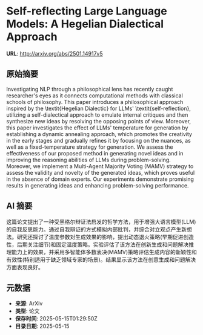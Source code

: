 # Self-reflecting Large Language Models: A Hegelian Dialectical Approach

**URL**: http://arxiv.org/abs/2501.14917v5

## 原始摘要

Investigating NLP through a philosophical lens has recently caught
researcher's eyes as it connects computational methods with classical schools
of philosophy. This paper introduces a philosophical approach inspired by the
\textit{Hegelian Dialectic} for LLMs' \textit{self-reflection}, utilizing a
self-dialectical approach to emulate internal critiques and then synthesize new
ideas by resolving the opposing points of view. Moreover, this paper
investigates the effect of LLMs' temperature for generation by establishing a
dynamic annealing approach, which promotes the creativity in the early stages
and gradually refines it by focusing on the nuances, as well as a
fixed-temperature strategy for generation. We assess the effectiveness of our
proposed method in generating novel ideas and in improving the reasoning
abilities of LLMs during problem-solving. Moreover, we implement a Multi-Agent
Majority Voting (MAMV) strategy to assess the validity and novelty of the
generated ideas, which proves useful in the absence of domain experts. Our
experiments demonstrate promising results in generating ideas and enhancing
problem-solving performance.


## AI 摘要

这篇论文提出了一种受黑格尔辩证法启发的哲学方法，用于增强大语言模型(LLM)的自我反思能力。通过自我辩证的方式模拟内部批判，并综合对立观点产生新想法。研究还探讨了温度参数对生成效果的影响，提出动态退火策略(早期促进创造性，后期关注细节)和固定温度策略。实验评估了该方法在创新生成和问题解决推理能力上的效果，并采用多智能体多数表决(MAMV)策略评估生成内容的新颖性和有效性(特别适用于缺乏领域专家的场景)。结果显示该方法在创意生成和问题解决方面表现良好。

## 元数据

- **来源**: ArXiv
- **类型**: 论文
- **保存时间**: 2025-05-15T01:29:50Z
- **目录日期**: 2025-05-15
